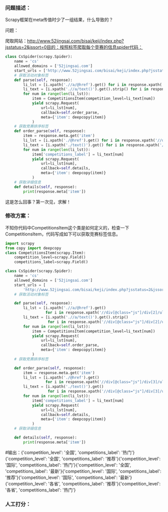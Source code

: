 ### 问题描述：
<p>Scrapy框架在meta传值时少了一组结果，什么导致的？</p>
问题：


爬取网站：http://www.52jingsai.com/bisai/keji/index.php?jsstatus=2&jssort=0目的：按照标签爬取每个竞赛的信息spider代码：

```python
class CsSpider(scrapy.Spider):
    name = 'cs'
    allowed_domains = ['52jingsai.com']
    start_urls = ['http://www.52jingsai.com/bisai/keji/index.php?jsstatus=2&jssort=0']
    # 获取活动对象标签
    def parse(self, response):
        li_lst = [i.xpath('.//a/@href').get() for i in response.xpath('//div[@class="js"]/div[2]/ul/li')[2::]]
        li_text = [i.xpath('.//a/text()').get().strip() for i in response.xpath('//div[@class="js"]/div[2]/ul/li')[2::]]
        for num in range(len(li_lst)):
            item = CompetitionsItem(competition_level=li_text[num])
            yield scrapy.Request(
                url=li_lst[num],
                callback=self.order_parse,
                meta={'item': deepcopy(item)}
            )
    # 获取竞赛排序标签
    def order_parse(self, response):
        item = response.meta.get('item')
        li_lst = [i.xpath('./@href').get() for i in response.xpath('//div[@class="js"]/div[3]/ul/li/a')]
        li_text = [i.xpath('./text()').get() for i in response.xpath('//div[@class="js"]/div[3]/ul/li/a')]
        for num in range(len(li_lst)):
            item['competitions_label'] = li_text[num]
            yield scrapy.Request(
                url=li_lst[num],
                callback=self.details,
                meta={'item': deepcopy(item)}
            )
    # 获取详细信息
    def details(self, response):
        print(response.meta['item'])


```
这是怎么回事？第一次见，求解！ 
### 修改方案：
不知你代码中CompetitionsItem这个类是如何定义的，检查一下CompetitionsItem，代码写成如下可以获取竞赛标签信息。

```python
import scrapy
from copy import deepcopy
class CompetitionsItem(scrapy.Item):
    competition_level=scrapy.Field()
    competitions_label=scrapy.Field()

class CsSpider(scrapy.Spider):
    name = 'cs'
    allowed_domains = ['52jingsai.com']
    start_urls = [
        'http://www.52jingsai.com/bisai/keji/index.php?jsstatus=2&jssort=0']
    # 获取活动对象标签

    def parse(self, response):
        li_lst = [i.xpath('.//a/@href').get()
                  for i in response.xpath('//div[@class="js"]/div[2]/ul/li')[2::]]
        li_text = [i.xpath('.//a/text()').get().strip()
                   for i in response.xpath('//div[@class="js"]/div[2]/ul/li')[2::]]
        for num in range(len(li_lst)):
            item = CompetitionsItem(competition_level=li_text[num])
            yield scrapy.Request(
                url=li_lst[num],
                callback=self.order_parse,
                meta={'item': deepcopy(item)}
            )
    # 获取竞赛排序标签

    def order_parse(self, response):
        item = response.meta.get('item')
        li_lst = [i.xpath('./@href').get()
                  for i in response.xpath('//div[@class="js"]/div[3]/ul/li/a')]
        li_text = [i.xpath('./text()').get()
                   for i in response.xpath('//div[@class="js"]/div[3]/ul/li/a')]
        for num in range(len(li_lst)):
            item['competitions_label'] = li_text[num]
            yield scrapy.Request(
                url=li_lst[num],
                callback=self.details,
                meta={'item': deepcopy(item)}
            )
    # 获取详细信息

    def details(self, response):
        print(response.meta['item'])

```
#输出：{'competition_level': '全国', 'competitions_label': '热门'}{'competition_level': '全国', 'competitions_label': '推荐'}{'competition_level': '国际', 'competitions_label': '热门'}{'competition_level': '全国', 'competitions_label': '最新'}{'competition_level': '国际', 'competitions_label': '推荐'}{'competition_level': '国际', 'competitions_label': '最新'}{'competition_level': '各省', 'competitions_label': '推荐'}{'competition_level': '各省', 'competitions_label': '热门'}

### 人工打分：
